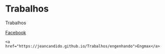 # Trabalhos
 Trabalhos
<html lang="pt-br">
    <a href="https://jeancandido.github.io/Trabalhos/facebook">Facebook</a>

    <a href="https://jeancandido.github.io/Trabalhos/engenhando">Engmax</a>

</html>